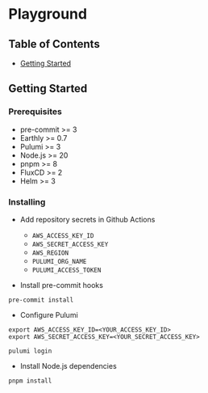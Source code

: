 # Playground

## Table of Contents

[//]: # (+ [About]&#40;#about&#41;)

+ [Getting Started](#getting_started)

[//]: # (+ [Usage]&#40;#usage&#41;)

[//]: # (+ [Contributing]&#40;../CONTRIBUTING.md&#41;)

[//]: # (## About <a name = "about"></a>)

[//]: # ()

[//]: # (Write about 1-2 paragraphs describing the purpose of your project.)

## Getting Started <a name = "getting_started"></a>

[//]: # (These instructions will get you a copy of the project up and running on your local machine for)

[//]: # (development and testing purposes. See [deployment]&#40;#deployment&#41; for notes on how to deploy the)

[//]: # (project on a live system.)

### Prerequisites

- pre-commit >= 3
- Earthly >= 0.7
- Pulumi >= 3
- Node.js >= 20
- pnpm >= 8
- FluxCD >= 2
- Helm >= 3

### Installing

- Add repository secrets in Github Actions
  - `AWS_ACCESS_KEY_ID`
  - `AWS_SECRET_ACCESS_KEY`
  - `AWS_REGION`
  - `PULUMI_ORG_NAME`
  - `PULUMI_ACCESS_TOKEN`

- Install pre-commit hooks

```shell
pre-commit install
```

- Configure Pulumi

```shell
export AWS_ACCESS_KEY_ID=<YOUR_ACCESS_KEY_ID>
export AWS_SECRET_ACCESS_KEY=<YOUR_SECRET_ACCESS_KEY>

pulumi login
```

- Install Node.js dependencies

```shell
pnpm install
```

[//]: # (## Usage <a name = "usage"></a>)

[//]: # ()

[//]: # (Add notes about how to use the system.)
